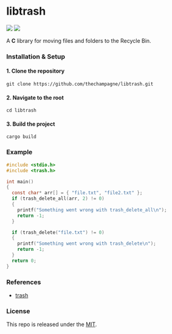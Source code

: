 # libtrash

[![](https://img.shields.io/github/v/tag/thechampagne/libtrash?label=version)](https://github.com/thechampagne/libtrash/releases/latest) [![](https://img.shields.io/github/license/thechampagne/libtrash)](https://github.com/thechampagne/libtrash/blob/main/LICENSE)

A **C** library for moving files and folders to the Recycle Bin.

### Installation & Setup

#### 1. Clone the repository
```
git clone https://github.com/thechampagne/libtrash.git
```
#### 2. Navigate to the root
```
cd libtrash
```
#### 3. Build the project
```
cargo build
```

### Example

```c
#include <stdio.h>
#include <trash.h>

int main()
{
  const char* arr[] = { "file.txt", "file2.txt" };
  if (trash_delete_all(arr, 2) != 0)
  {
    printf("Something went wrong with trash_delete_all\n");
    return -1;
  }

  if (trash_delete("file.txt") != 0)
  {
    printf("Something went wrong with trash_delete\n");
    return -1;
  }
  return 0;
}
```

### References
 - [trash](https://github.com/Byron/trash-rs)

### License

This repo is released under the [MIT](https://github.com/thechampagne/libtrash/blob/main/LICENSE).
